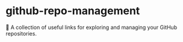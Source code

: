 # github-repo-management
📝 A collection of useful links for exploring and managing your GitHub repositories.
